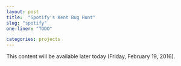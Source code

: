 ```yaml
---
layout: post
title:  "Spotify's Kent Bug Hunt"
slug: "spotify"
one-liner: "TODO"

categories: projects
---
```

This content will be available later today (Friday, February 19, 2016).
